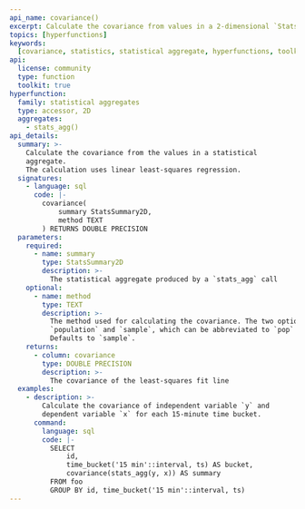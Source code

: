 ```yaml
---
api_name: covariance()
excerpt: Calculate the covariance from values in a 2-dimensional `StatsSummary`
topics: [hyperfunctions]
keywords:
  [covariance, statistics, statistical aggregate, hyperfunctions, toolkit]
api:
  license: community
  type: function
  toolkit: true
hyperfunction:
  family: statistical aggregates
  type: accessor, 2D
  aggregates:
    - stats_agg()
api_details:
  summary: >-
    Calculate the covariance from the values in a statistical
    aggregate.
    The calculation uses linear least-squares regression.
  signatures:
    - language: sql
      code: |-
        covariance(
            summary StatsSummary2D,
            method TEXT
        ) RETURNS DOUBLE PRECISION
  parameters:
    required:
      - name: summary
        type: StatsSummary2D
        description: >-
          The statistical aggregate produced by a `stats_agg` call
    optional:
      - name: method
        type: TEXT
        description: >-
          The method used for calculating the covariance. The two options are
          `population` and `sample`, which can be abbreviated to `pop` or `samp`.
          Defaults to `sample`.
    returns:
      - column: covariance
        type: DOUBLE PRECISION
        description: >-
          The covariance of the least-squares fit line
  examples:
    - description: >-
        Calculate the covariance of independent variable `y` and
        dependent variable `x` for each 15-minute time bucket.
      command:
        language: sql
        code: |-
          SELECT
              id,
              time_bucket('15 min'::interval, ts) AS bucket,
              covariance(stats_agg(y, x)) AS summary
          FROM foo
          GROUP BY id, time_bucket('15 min'::interval, ts)
---
```


